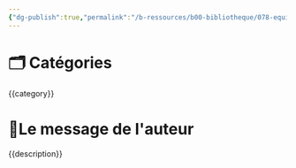 ```yaml
---
{"dg-publish":true,"permalink":"/b-ressources/b00-bibliotheque/078-equipe-and-revitalise-e-m-bounds/","title":"{{title}}","tags":["📓Book"],"noteIcon":""}
---
```



# 🗂 Catégories 
{{category}}

# 📍Le message de l'auteur
{{description}} 